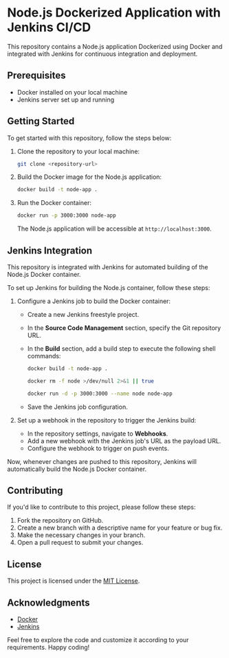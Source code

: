# Node.js Dockerized Application with Jenkins CI/CD

This repository contains a Node.js application Dockerized using Docker and integrated with Jenkins for continuous integration and deployment.

## Prerequisites

- Docker installed on your local machine
- Jenkins server set up and running

## Getting Started

To get started with this repository, follow the steps below:

1. Clone the repository to your local machine:

   ```bash
   git clone <repository-url>
   ```

2. Build the Docker image for the Node.js application:

   ```bash
   docker build -t node-app .
   ```

3. Run the Docker container:

   ```bash
   docker run -p 3000:3000 node-app
   ```

   The Node.js application will be accessible at `http://localhost:3000`.

## Jenkins Integration

This repository is integrated with Jenkins for automated building of the Node.js Docker container.

To set up Jenkins for building the Node.js container, follow these steps:

1. Configure a Jenkins job to build the Docker container:
   - Create a new Jenkins freestyle project.
   - In the **Source Code Management** section, specify the Git repository URL.
   - In the **Build** section, add a build step to execute the following shell commands:
     ```bash
     docker build -t node-app .
     ```
     
     ```bash
     docker rm -f node >/dev/null 2>&1 || true
     ```
     
     ```bash
     docker run -d -p 3000:3000 --name node node-app
     ```
   - Save the Jenkins job configuration.

2. Set up a webhook in the repository to trigger the Jenkins build:
   - In the repository settings, navigate to **Webhooks**.
   - Add a new webhook with the Jenkins job's URL as the payload URL.
   - Configure the webhook to trigger on push events.

Now, whenever changes are pushed to this repository, Jenkins will automatically build the Node.js Docker container.

## Contributing

If you'd like to contribute to this project, please follow these steps:

1. Fork the repository on GitHub.
2. Create a new branch with a descriptive name for your feature or bug fix.
3. Make the necessary changes in your branch.
4. Open a pull request to submit your changes.

## License

This project is licensed under the [MIT License](LICENSE).

## Acknowledgments

- [Docker](https://www.docker.com/)
- [Jenkins](https://www.jenkins.io/)

Feel free to explore the code and customize it according to your requirements. Happy coding!
